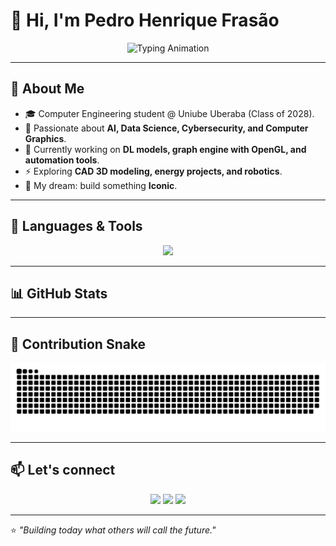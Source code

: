 # 👋 Hi, I'm Pedro Henrique Frasão

<p align="center">
  <img src="https://readme-typing-svg.demolab.com?font=Fira+Code&size=22&pause=1000&color=36BCF7&width=435&lines=Computer+Engineering+Student;AI+%26+Data+Science+Enthusiast;Future+AI+Engineer;Always+Learning+%F0%9F%9A%80" alt="Typing Animation" />
</p>

---

## 🚀 About Me

* 🎓 Computer Engineering student @ Uniube Uberaba (Class of 2028).
* 🤖 Passionate about **AI, Data Science, Cybersecurity, and Computer Graphics**.
* 🔭 Currently working on **DL models, graph engine with OpenGL, and automation tools**.
* ⚡ Exploring **CAD 3D modeling, energy projects, and robotics**.
* 🎯 My dream: build something **Iconic**.

---

## 🧰 Languages & Tools

<p align="center">
  <img src="https://skillicons.dev/icons?i=python,r,cpp,java,cs,dotnet,html,css,js,sqlite,mysql,tensorflow,pytorch,git" />
</p>

---

## 📊 GitHub Stats



---

## 🐍 Contribution Snake

<p align="center">
  <img src="https://github.com/Platane/snk/raw/output/github-contribution-grid-snake.svg" alt="snake animation" />
</p>  

---

## 📫 Let's connect

<p align="center">
  <a href="https://www.linkedin.com/in/your-linkedin"><img src="https://img.shields.io/badge/LinkedIn-blue?logo=linkedin&logoColor=white" /></a>
  <a href="mailto:pedrofrasaovieira@gmail.com"><img src="https://img.shields.io/badge/Email-red?logo=gmail&logoColor=white" /></a>
  <a href="https://github.com/PedroFrasao"><img src="https://img.shields.io/badge/GitHub-000?logo=github&logoColor=white" /></a>
</p>  

---

⭐️ *"Building today what others will call the future."*
